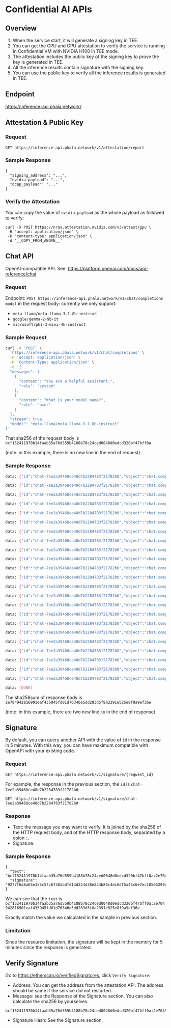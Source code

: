 # Confidential AI APIs

## Overview

1. When the service start, it will generate a signing key in TEE.
2. You can get the CPU and GPU attestation to verify the service is running in Confidential VM with NVIDIA H100 in TEE mode.
3. The attestation includes the public key of the signing key to prove the key is generated in TEE.
4. All the inference results contain signature with the signing key.
5. You can use the public key to verify all the inference results is generated in TEE. 

## Endpoint

https://inference-api.phala.network/

## Attestation & Public Key

### Request

`GET https://inference-api.phala.network/v1/attestation/report`

### Sample Response

```
{
  "signing_address": "...",
  "nvidia_payload": "...",
  "dcap_payload": "..."
}
```

### Verify the Attestation

You can copy the value of `nvidia_payload` as the whole payload as followed to verify:

```
curl -X POST https://nras.attestation.nvidia.com/v3/attest/gpu \
 -H "accept: application/json" \
 -H "content-type: application/json" \
 -d '__COPY_FROM_ABOVE__'
```

## Chat API

OpenAI-compatible API. See: https://platform.openai.com/docs/api-reference/chat

### Request

Endpoint: `POST https://inference-api.phala.network/v1/chat/completions`
`model` in the request body: currently we only support:

- `meta-llama/meta-llama-3.1-8b-instruct`
- `google/gemma-2-9b-it`
- `microsoft/phi-3-mini-4k-instruct`

### Sample Request

```bash
curl -X 'POST' \
  'https://inference-api.phala.network/v1/chat/completions' \
  -H 'accept: application/json' \
  -H 'Content-Type: application/json' \
  -d '{
  "messages": [
    {
      "content": "You are a helpful assistant.",
      "role": "system"
    },
    {
      "content": "What is your model name?",
      "role": "user"
    }
  ],
  "stream": true,
  "model": "meta-llama/meta-llama-3.1-8b-instruct"
}'
```

That sha256 of the request body is `bcf152411970b14faab35a76d559b4188b78c24ced0048d0edcd320bf47bff0a`

(note: in this example, there is no new line in the end of request)

### Sample Response

```bash
data: {"id":"chat-7ee2a39468ce48d7b2284783f21782b0","object":"chat.completion.chunk","created":1728887353,"model":"meta-llama/meta-llama-3.1-8b-instruct","choices":[{"index":0,"delta":{"role":"assistant"},"logprobs":null,"finish_reason":null}]}

data: {"id":"chat-7ee2a39468ce48d7b2284783f21782b0","object":"chat.completion.chunk","created":1728887353,"model":"meta-llama/meta-llama-3.1-8b-instruct","choices":[{"index":0,"delta":{"content":"I"},"logprobs":null,"finish_reason":null}]}

data: {"id":"chat-7ee2a39468ce48d7b2284783f21782b0","object":"chat.completion.chunk","created":1728887353,"model":"meta-llama/meta-llama-3.1-8b-instruct","choices":[{"index":0,"delta":{"content":"'m"},"logprobs":null,"finish_reason":null}]}

data: {"id":"chat-7ee2a39468ce48d7b2284783f21782b0","object":"chat.completion.chunk","created":1728887353,"model":"meta-llama/meta-llama-3.1-8b-instruct","choices":[{"index":0,"delta":{"content":" an"},"logprobs":null,"finish_reason":null}]}

data: {"id":"chat-7ee2a39468ce48d7b2284783f21782b0","object":"chat.completion.chunk","created":1728887353,"model":"meta-llama/meta-llama-3.1-8b-instruct","choices":[{"index":0,"delta":{"content":" AI"},"logprobs":null,"finish_reason":null}]}

data: {"id":"chat-7ee2a39468ce48d7b2284783f21782b0","object":"chat.completion.chunk","created":1728887353,"model":"meta-llama/meta-llama-3.1-8b-instruct","choices":[{"index":0,"delta":{"content":" model"},"logprobs":null,"finish_reason":null}]}

data: {"id":"chat-7ee2a39468ce48d7b2284783f21782b0","object":"chat.completion.chunk","created":1728887353,"model":"meta-llama/meta-llama-3.1-8b-instruct","choices":[{"index":0,"delta":{"content":" known"},"logprobs":null,"finish_reason":null}]}

data: {"id":"chat-7ee2a39468ce48d7b2284783f21782b0","object":"chat.completion.chunk","created":1728887353,"model":"meta-llama/meta-llama-3.1-8b-instruct","choices":[{"index":0,"delta":{"content":" as"},"logprobs":null,"finish_reason":null}]}

data: {"id":"chat-7ee2a39468ce48d7b2284783f21782b0","object":"chat.completion.chunk","created":1728887353,"model":"meta-llama/meta-llama-3.1-8b-instruct","choices":[{"index":0,"delta":{"content":" L"},"logprobs":null,"finish_reason":null}]}

data: {"id":"chat-7ee2a39468ce48d7b2284783f21782b0","object":"chat.completion.chunk","created":1728887353,"model":"meta-llama/meta-llama-3.1-8b-instruct","choices":[{"index":0,"delta":{"content":"lama"},"logprobs":null,"finish_reason":null}]}

data: {"id":"chat-7ee2a39468ce48d7b2284783f21782b0","object":"chat.completion.chunk","created":1728887353,"model":"meta-llama/meta-llama-3.1-8b-instruct","choices":[{"index":0,"delta":{"content":"."},"logprobs":null,"finish_reason":null}]}

data: {"id":"chat-7ee2a39468ce48d7b2284783f21782b0","object":"chat.completion.chunk","created":1728887353,"model":"meta-llama/meta-llama-3.1-8b-instruct","choices":[{"index":0,"delta":{"content":" L"},"logprobs":null,"finish_reason":null}]}

data: {"id":"chat-7ee2a39468ce48d7b2284783f21782b0","object":"chat.completion.chunk","created":1728887353,"model":"meta-llama/meta-llama-3.1-8b-instruct","choices":[{"index":0,"delta":{"content":"lama"},"logprobs":null,"finish_reason":null}]}

data: {"id":"chat-7ee2a39468ce48d7b2284783f21782b0","object":"chat.completion.chunk","created":1728887353,"model":"meta-llama/meta-llama-3.1-8b-instruct","choices":[{"index":0,"delta":{"content":" stands"},"logprobs":null,"finish_reason":null}]}

data: {"id":"chat-7ee2a39468ce48d7b2284783f21782b0","object":"chat.completion.chunk","created":1728887353,"model":"meta-llama/meta-llama-3.1-8b-instruct","choices":[{"index":0,"delta":{"content":" for"},"logprobs":null,"finish_reason":null}]}

data: {"id":"chat-7ee2a39468ce48d7b2284783f21782b0","object":"chat.completion.chunk","created":1728887353,"model":"meta-llama/meta-llama-3.1-8b-instruct","choices":[{"index":0,"delta":{"content":" \""},"logprobs":null,"finish_reason":null}]}

data: {"id":"chat-7ee2a39468ce48d7b2284783f21782b0","object":"chat.completion.chunk","created":1728887353,"model":"meta-llama/meta-llama-3.1-8b-instruct","choices":[{"index":0,"delta":{"content":"Large"},"logprobs":null,"finish_reason":null}]}

data: {"id":"chat-7ee2a39468ce48d7b2284783f21782b0","object":"chat.completion.chunk","created":1728887353,"model":"meta-llama/meta-llama-3.1-8b-instruct","choices":[{"index":0,"delta":{"content":" Language"},"logprobs":null,"finish_reason":null}]}

data: {"id":"chat-7ee2a39468ce48d7b2284783f21782b0","object":"chat.completion.chunk","created":1728887353,"model":"meta-llama/meta-llama-3.1-8b-instruct","choices":[{"index":0,"delta":{"content":" Model"},"logprobs":null,"finish_reason":null}]}

data: {"id":"chat-7ee2a39468ce48d7b2284783f21782b0","object":"chat.completion.chunk","created":1728887353,"model":"meta-llama/meta-llama-3.1-8b-instruct","choices":[{"index":0,"delta":{"content":" Meta"},"logprobs":null,"finish_reason":null}]}

data: {"id":"chat-7ee2a39468ce48d7b2284783f21782b0","object":"chat.completion.chunk","created":1728887353,"model":"meta-llama/meta-llama-3.1-8b-instruct","choices":[{"index":0,"delta":{"content":" AI"},"logprobs":null,"finish_reason":null}]}

data: {"id":"chat-7ee2a39468ce48d7b2284783f21782b0","object":"chat.completion.chunk","created":1728887353,"model":"meta-llama/meta-llama-3.1-8b-instruct","choices":[{"index":0,"delta":{"content":".\""},"logprobs":null,"finish_reason":null}]}

data: {"id":"chat-7ee2a39468ce48d7b2284783f21782b0","object":"chat.completion.chunk","created":1728887353,"model":"meta-llama/meta-llama-3.1-8b-instruct","choices":[{"index":0,"delta":{"content":""},"logprobs":null,"finish_reason":"stop","stop_reason":null}]}

data: [DONE]

```

The sha256sum of response body is `2e704942816901eaf435945fd01d76346e5dd283d5f8a2391e525e8f9a9ef36e`

(note: in this example, there are two new line `\n` in the end of response)

## Signature

By default, you can query another API with the value of `id` in the response in 5 minutes. With this way, you can have maximum compatible with OpenAPI with your existing code.

### Request

`GET https://inference-api.phala.network/v1/signature/{request_id}`

For example, the response in the previous section, the `id` is `chat-7ee2a39468ce48d7b2284783f21782b0`:

`GET https://inference-api.phala.network/v1/signature/chat-7ee2a39468ce48d7b2284783f21782b0` 

### Response

- Text: the message you may want to verify. It is joined by the sha256 of the HTTP request body, and of the HTTP response body, separated by a colon `:`.
- Signature.

### Sample Response

```
{
  "text": "bcf152411970b14faab35a76d559b4188b78c24ced0048d0edcd320bf47bff0a:2e704942816901eaf435945fd01d76346e5dd283d5f8a2391e525e8f9a9ef36e",
  "signature": "9277f6a8a65e155c57c6738abdfd13d324d38e834b80c4dc6df5a45c6e7ec10505299edffb36ed0639529b8d96488238019e8fe240369a9344993809845cf2151c"
}
```

We can see that the `text` is `bcf152411970b14faab35a76d559b4188b78c24ced0048d0edcd320bf47bff0a:2e704942816901eaf435945fd01d76346e5dd283d5f8a2391e525e8f9a9ef36e`

Exactly match the value we calculated in the sample in previous section.

### Limitation

Since the resource limitation, the signature will be kept in the memory for 5 minutes since the response is generated.

## Verify Signature

Go to https://etherscan.io/verifiedSignatures, click `Verify Signature`:

- Address: You can get the address from the attestation API. The address should be same if the service did not restarted.
- Message: see the Response of the Signature section. You can also calculate the sha256 by yourselves.

```
bcf152411970b14faab35a76d559b4188b78c24ced0048d0edcd320bf47bff0a:2e704942816901eaf435945fd01d76346e5dd283d5f8a2391e525e8f9a9ef36e
```

- Signature Hash: See the Signature section.
